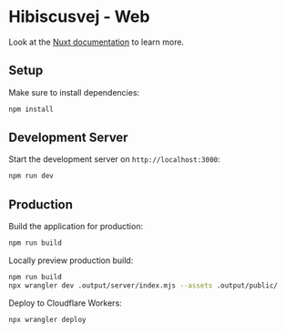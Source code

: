 # Hibiscusvej - Web

Look at the [Nuxt documentation](https://nuxt.com/docs/getting-started/introduction) to learn more.

## Setup

Make sure to install dependencies:

```bash
npm install
```

## Development Server

Start the development server on `http://localhost:3000`:

```bash
npm run dev
```

## Production

Build the application for production:

```bash
npm run build
```

Locally preview production build:

```bash
npm run build
npx wrangler dev .output/server/index.mjs --assets .output/public/
```

Deploy to Cloudflare Workers:

```bash
npx wrangler deploy
```
